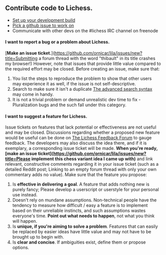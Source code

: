 ## Contribute code to Lichess.

- [Set up your development build](https://github.com/ornicar/lila/wiki/Lichess-Development-Onboarding)
- [Pick a github issue to work on](https://github.com/ornicar/lila/issues)
- Communicate with other devs on the #lichess IRC channel on freenode

#### I want to report a bug or a problem about Lichess.

[__Make an issue ticket.__](https://github.com/ornicar/lila/issues/new?title=Submitting a forum thread with the word "thibault" in its title crashes my browser!) However, note that issues that provide little value compared to the required effort may be closed. Before creating an issue, make sure that:

1. You list the steps to reproduce the problem to show that other users may experience it as well, if the issue is not self-descriptive.
2. Search to make sure it isn't a duplicate [The advanced search syntax](https://help.github.com/articles/searching-issues/) may come in handy.
3. It is not a trivial problem or demand unrealistic dev time to fix - Pluralization bugs and the such fall under this category.

#### I want to suggest a feature for Lichess.

Issue tickets on features that lack potential or effectiveness are not useful and may be closed. Discussions regarding whether a proposed new feature would be useful can be done on [The Lichess Feedback Forum](http://lichess.org/forum/lichess-feedback) to gauge feedback. The developers may also discuss the idea there, and if it is exemplary, a corresponding issue ticket will be made. __When you're ready, [make an issue ticket](https://github.com/ornicar/lila/issues/new?title=Please implement this chess variant idea I came up with)__ and link relevant, constructive comments regarding it in your issue ticket (such as a detailed Reddit post; Linking to an empty forum thread with only your own commentary adds no value). Make sure that the feature you propose:

1. Is __effective in delivering a goal__. A feature that adds nothing new is purely fancy; Please develop a userscript or userstyle for your personal use instead.
2. Doesn't rely on mundane assumptions. Non-technical people have the tendency to measure how difficult / easy a feature is to implement based on their unreliable instincts, and such assumptions wastes everyone's time. __Point out what needs to happen__, not what you think will happen.
3. Is __unique, if you're aiming to solve a problem__. Features that can easily be replaced by easier ideas have little value and may not have to be brought up to begin with.
4. Is __clear and concise__. If ambiguities exist, define them or propose options.
